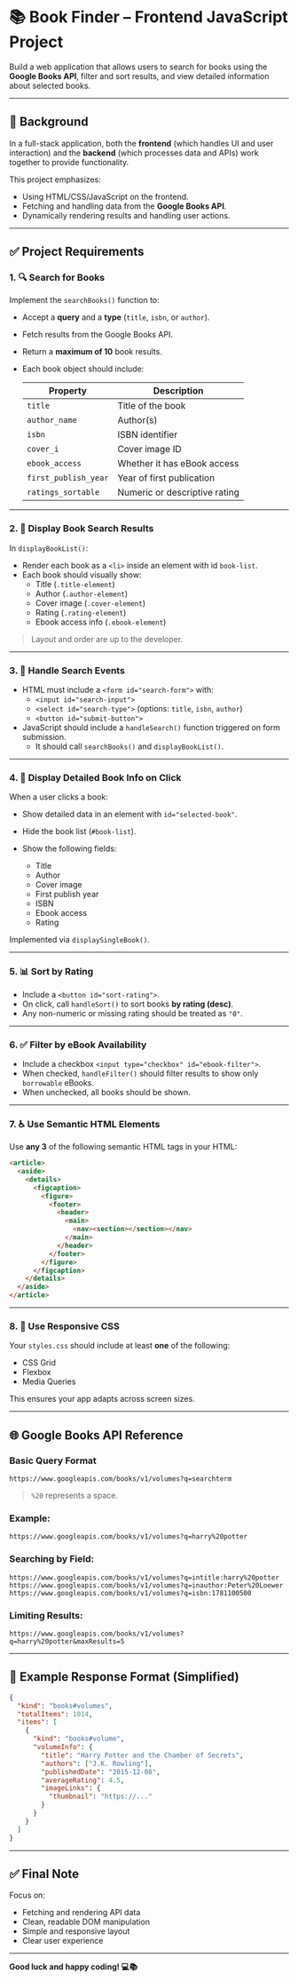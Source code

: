 # 📚 Book Finder – Frontend JavaScript Project

Build a web application that allows users to search for books using the **Google Books API**, filter and sort results, and view detailed information about selected books.

---

## 🧠 Background

In a full-stack application, both the **frontend** (which handles UI and user interaction) and the **backend** (which processes data and APIs) work together to provide functionality.

This project emphasizes:

- Using HTML/CSS/JavaScript on the frontend.
- Fetching and handling data from the **Google Books API**.
- Dynamically rendering results and handling user actions.

---

## ✅ Project Requirements

### 1. 🔍 Search for Books

Implement the `searchBooks()` function to:

- Accept a **query** and a **type** (`title`, `isbn`, or `author`).
- Fetch results from the Google Books API.
- Return a **maximum of 10** book results.
- Each book object should include:

  | Property             | Description                   |
  | -------------------- | ----------------------------- |
  | `title`              | Title of the book             |
  | `author_name`        | Author(s)                     |
  | `isbn`               | ISBN identifier               |
  | `cover_i`            | Cover image ID                |
  | `ebook_access`       | Whether it has eBook access   |
  | `first_publish_year` | Year of first publication     |
  | `ratings_sortable`   | Numeric or descriptive rating |

---

### 2. 📄 Display Book Search Results

In `displayBookList()`:

- Render each book as a `<li>` inside an element with id `book-list`.
- Each book should visually show:
  - Title (`.title-element`)
  - Author (`.author-element`)
  - Cover image (`.cover-element`)
  - Rating (`.rating-element`)
  - Ebook access info (`.ebook-element`)

> Layout and order are up to the developer.

---

### 3. 🧾 Handle Search Events

- HTML must include a `<form id="search-form">` with:
  - `<input id="search-input">`
  - `<select id="search-type">` (options: `title`, `isbn`, `author`)
  - `<button id="submit-button">`
- JavaScript should include a `handleSearch()` function triggered on form submission.
  - It should call `searchBooks()` and `displayBookList()`.

---

### 4. 📘 Display Detailed Book Info on Click

When a user clicks a book:

- Show detailed data in an element with `id="selected-book"`.
- Hide the book list (`#book-list`).
- Show the following fields:

  - Title
  - Author
  - Cover image
  - First publish year
  - ISBN
  - Ebook access
  - Rating

Implemented via `displaySingleBook()`.

---

### 5. 📊 Sort by Rating

- Include a `<button id="sort-rating">`.
- On click, call `handleSort()` to sort books **by rating (desc)**.
- Any non-numeric or missing rating should be treated as `"0"`.

---

### 6. ✅ Filter by eBook Availability

- Include a checkbox `<input type="checkbox" id="ebook-filter">`.
- When checked, `handleFilter()` should filter results to show only `borrowable` eBooks.
- When unchecked, all books should be shown.

---

### 7. ♿ Use Semantic HTML Elements

Use **any 3** of the following semantic HTML tags in your HTML:

```html
<article>
  <aside>
    <details>
      <figcaption>
        <figure>
          <footer>
            <header>
              <main>
                <nav><section></section></nav>
              </main>
            </header>
          </footer>
        </figure>
      </figcaption>
    </details>
  </aside>
</article>
```

---

### 8. 📱 Use Responsive CSS

Your `styles.css` should include at least **one** of the following:

- CSS Grid
- Flexbox
- Media Queries

This ensures your app adapts across screen sizes.

---

## 🌐 Google Books API Reference

### Basic Query Format

```
https://www.googleapis.com/books/v1/volumes?q=searchterm
```

> `%20` represents a space.

### Example:

```
https://www.googleapis.com/books/v1/volumes?q=harry%20potter
```

### Searching by Field:

```
https://www.googleapis.com/books/v1/volumes?q=intitle:harry%20potter
https://www.googleapis.com/books/v1/volumes?q=inauthor:Peter%20Loewer
https://www.googleapis.com/books/v1/volumes?q=isbn:1781100500
```

### Limiting Results:

```
https://www.googleapis.com/books/v1/volumes?q=harry%20potter&maxResults=5
```

---

## 📌 Example Response Format (Simplified)

```json
{
  "kind": "books#volumes",
  "totalItems": 1014,
  "items": [
    {
      "kind": "books#volume",
      "volumeInfo": {
        "title": "Harry Potter and the Chamber of Secrets",
        "authors": ["J.K. Rowling"],
        "publishedDate": "2015-12-08",
        "averageRating": 4.5,
        "imageLinks": {
          "thumbnail": "https://..."
        }
      }
    }
  ]
}
```

---

## ✅ Final Note

Focus on:

- Fetching and rendering API data
- Clean, readable DOM manipulation
- Simple and responsive layout
- Clear user experience

---

**Good luck and happy coding! 💻📚**

